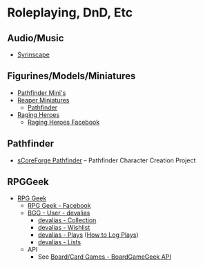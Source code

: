 # Roleplaying, DnD, Etc

## Audio/Music

* [Syrinscape](http://syrinscape.com/)

## Figurines/Models/Miniatures

* [Pathfinder Mini's](http://www.pathfinderminis.com/)
* [Reaper Miniatures](http://www.reapermini.com/)
  * [Pathfinder](http://www.reapermini.com/OnlineStore/Pathfinder)
* [Raging Heroes](http://www.ragingheroes.com/)
  * [Raging Heroes Facebook](https://www.facebook.com/RagingHeroes)

## Pathfinder

* [sCoreForge Pathfinder](http://sourceforge.net/projects/scoreforge/) &ndash; Pathfinder Character Creation Project

## RPGGeek

* [RPG Geek](http://www.videogamegeek.com/)
  * [RPG Geek - Facebook](https://www.facebook.com/RPGGeekOfficial)
  * [BGG - User - devalias](http://www.rpggeek.com/user/devalias)
    * [devalias - Collection](http://www.rpggeek.com/collection/user/devalias)
    * [devalias - Wishlist](http://www.rpggeek.com/wishlist/devalias)
    * [devalias - Plays](http://www.rpggeek.com/plays/bymonth/user/devalias/subtype/rpgitem) ([How to Log Plays](http://boardgamegeek.com/wiki/page/plays))
    * [devalias - Lists](http://www.rpggeek.com/geeklist/lists/user/devalias)
  * API
    * See [Board/Card Games - BoardGameGeek API](boardgames-cardgames.md)
